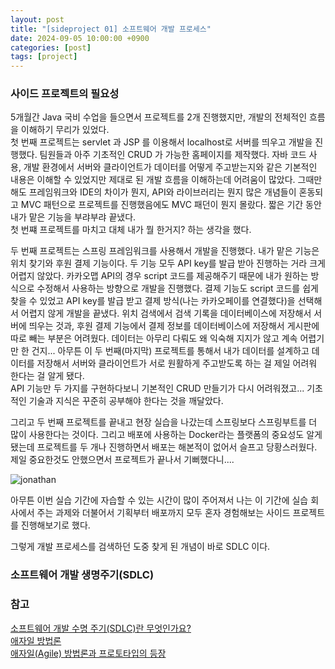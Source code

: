 ```yaml
---
layout: post
title: "[sideproject 01] 소프트웨어 개발 프로세스"
date: 2024-09-05 10:00:00 +0900
categories: [post]
tags: [project]
---
```


### 사이드 프로젝트의 필요성

5개월간 Java 국비 수업을 들으면서 프로젝트를 2개 진행했지만, 개발의 전체적인 흐름을 이해하기 무리가 있었다.   
첫 번째 프로젝트는 servlet 과 JSP 를 이용해서 localhost로 서버를 띄우고 개발을 진행했다. 팀원들과 아주 기초적인 CRUD 가 가능한 홈페이지를 제작했다. 자바 코드 사용, 개발 환경에서 서버와 클라이언트가 데이터를 어떻게 주고받는지와 같은 기본적인 내용은 이해할 수 있었지만 제대로 된 개발 흐름을 이해하는데 어려움이 많았다. 그때만 해도 프레임워크와 IDE의 차이가 뭔지, API와 라이브러리는 뭔지 많은 개념들이 혼동되고 MVC 패턴으로 프로젝트를 진행했음에도 MVC 패던이 뭔지 몰랐다. 짧은 기간 동안 내가 맡은 기능을 부랴부랴 끝냈다.    
첫 번쨰 프로젝트를 마치고 대체 내가 뭘 한거지? 하는 생각을 했다.   

두 번째 프로젝트는 스프링 프레임워크를 사용해서 개발을 진행했다. 내가 맡은 기능은 위치 찾기와 후원 결제 기능이다. 두 기능 모두 API key를 발급 받아 진행하는 거라 크게 어렵지 않았다. 카카오맵 API의 경우 script 코드를 제공해주기 때문에 내가 원하는 방식으로 수정해서 사용하는 방향으로 개발을 진행했다. 결제 기능도 script 코드를 쉽게 찾을 수 있었고 API key를 발급 받고 결제 방식(나는 카카오페이를 연결했다)을 선택해서 어렵지 않게 개발을 끝냈다. 위치 검색에서 검색 기록을 데이터베이스에 저장해서 서버에 띄우는 것과, 후원 결제 기능에서 결제 정보를 데이터베이스에 저장해서 게시판에 따로 빼는 부분은 어려웠다. 데이터는 아무리 다뤄도 왜 익숙해 지지가 않고 계속 어렵기만 한 건지... 아무튼 이 두 번째(마지막) 프로젝트를 통해서 내가 데이터를 설계하고 데이터를 저장해서 서버와 클라이언트가 서로 원활하게 주고받도록 하는 걸 제일 어려워 한다는 걸 알게 됐다.   
API 기능만 두 가지를 구현하다보니 기본적인 CRUD 만들기가 다시 어려워졌고... 기초적인 기술과 지식은 꾸준히 공부해야 한다는 것을 깨달았다.   

그리고 두 번째 프로젝트를 끝내고 현장 실습을 나갔는데 스프링보다 스프링부트를 더 많이 사용한다는 것이다. 그리고 배포에 사용하는 Docker라는 플랫폼의 중요성도 알게 됐는데 프로젝트를 두 개나 진행하면서 배포는 해본적이 없어서 슬프고 당황스러웠다. 제일 중요한것도 안했으면서 프로젝트가 끝나서 기뻐했다니....

![jonathan](https://github.com/user-attachments/assets/6b52deba-02aa-4f0b-b9d7-3bdedda534c9)   

아무튼 이번 실습 기간에 자습할 수 있는 시간이 많이 주어져서 나는 이 기간에 실습 회사에서 주는 과제와 더불어서 기획부터 배포까지 모두 혼자 경험해보는 사이드 프로젝트를 진행해보기로 했다.   

그렇게 개발 프로세스를 검색하던 도중 찾게 된 개념이 바로 SDLC 이다.   

### 소프트웨어 개발 생명주기(SDLC)


### 참고
[소프트웨어 개발 수명 주기(SDLC)란 무엇인가요?](https://aws.amazon.com/ko/what-is/sdlc/)   
[애자일 방법론](https://simsimjae.medium.com/%EC%95%A0%EC%9E%90%EC%9D%BC-%EB%B0%A9%EB%B2%95%EB%A1%A0-753368aa3058)   
[애자일(Agile) 방법론과 프로토타입의 등장](https://ebbnflow.tistory.com/103)   
